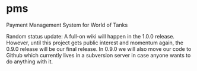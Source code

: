 pms
===

Payment Management System for World of Tanks

Random status update: A full-on wiki will happen in the 1.0.0 release. However, until this project gets public interest and momentum again, the 0.9.0 release will be our final release. In 0.9.0 we will also move our code to Github which currently lives in a subversion server in case anyone wants to do anything with it.
